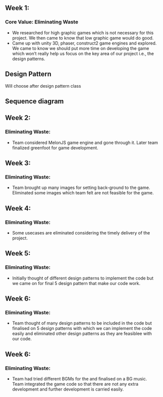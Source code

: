 ## Week 1:
### Core Value: Eliminating Waste

* We researched for high graphic games which is not necessary for this project. We then came to know that  low graphic game would do good.
* Came up with unity 3D, phaser, construct2 game engines and explored. We came to know we should put more time on developing the game which won’t really help us focus on the key area of our project i.e., the design patterns.

##  Design Pattern
Will choose after design pattern class
##  Sequence diagram

## Week 2:
### Eliminating Waste:

* Team considered MelonJS game engine and gone through it. Later team finalized greenfoot for game development. 
## Week 3:
### Eliminating Waste:

* Team brought up many images for setting back-ground to the game. Eliminated some images which team felt are not feasible for the game. 
## Week 4:
### Eliminating Waste:

* Some usecases are eliminated considering the timely delivery of the project. 
## Week 5:
### Eliminating Waste:

* Initially thought of different design patterns to implement the code but we came on for final 5 design pattern that make our code work.
## Week 6:
### Eliminating Waste:

* Team thought of many design patterns to be included in the code but finalised on 5 design patterns with which we can implement the code easily and eliminated other design patterns as they are feasiblee with our code.
## Week 6:
### Eliminating Waste:

* Team had tried different BGMs for the and finalised on a BG music. Team integrated the game code so that there are not any extra development and further development is carried easily. 
